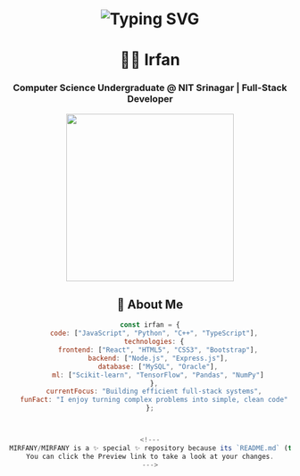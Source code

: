 <!-- README.md -->
<h1 align="center">
  <img src="https://readme-typing-svg.demolab.com?font=Press+Start+2P&size=30&pause=1000&color=00FFFF&center=true&vCenter=true&width=900&lines=WELCOME+TO+MY+GITHUB+PROFILE!" alt="Typing SVG" />
</h1>

<div align="center">

# 👨‍💻 Irfan
### Computer Science Undergraduate @ NIT Srinagar | Full-Stack Developer

<img src="https://media.giphy.com/media/LMt9638dO8dftAjtco/giphy.gif" width="300">

## 🚀 About Me

```javascript
const irfan = {
  code: ["JavaScript", "Python", "C++", "TypeScript"],
  technologies: {
    frontend: ["React", "HTML5", "CSS3", "Bootstrap"],
    backend: ["Node.js", "Express.js"],
    database: ["MySQL", "Oracle"],
    ml: ["Scikit-learn", "TensorFlow", "Pandas", "NumPy"]
  },
  currentFocus: "Building efficient full-stack systems",
  funFact: "I enjoy turning complex problems into simple, clean code"
};



<!---
MIRFANY/MIRFANY is a ✨ special ✨ repository because its `README.md` (this file) appears on your GitHub profile.
You can click the Preview link to take a look at your changes.
--->
